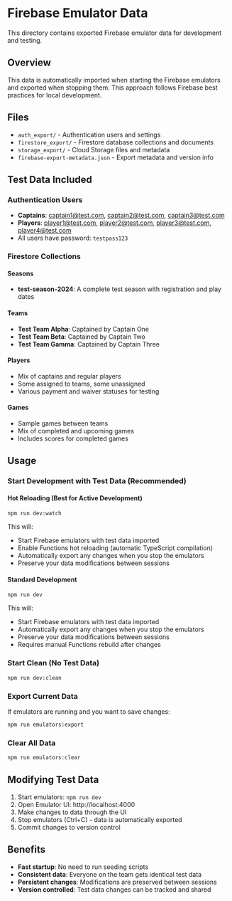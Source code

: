 # Firebase Emulator Data

This directory contains exported Firebase emulator data for development and testing.

## Overview

This data is automatically imported when starting the Firebase emulators and exported when stopping them. This approach follows Firebase best practices for local development.

## Files

- `auth_export/` - Authentication users and settings
- `firestore_export/` - Firestore database collections and documents
- `storage_export/` - Cloud Storage files and metadata
- `firebase-export-metadata.json` - Export metadata and version info

## Test Data Included

### Authentication Users

- **Captains**: captain1@test.com, captain2@test.com, captain3@test.com
- **Players**: player1@test.com, player2@test.com, player3@test.com, player4@test.com
- All users have password: `testpass123`

### Firestore Collections

#### Seasons

- **test-season-2024**: A complete test season with registration and play dates

#### Teams

- **Test Team Alpha**: Captained by Captain One
- **Test Team Beta**: Captained by Captain Two
- **Test Team Gamma**: Captained by Captain Three

#### Players

- Mix of captains and regular players
- Some assigned to teams, some unassigned
- Various payment and waiver statuses for testing

#### Games

- Sample games between teams
- Mix of completed and upcoming games
- Includes scores for completed games

## Usage

### Start Development with Test Data (Recommended)

#### Hot Reloading (Best for Active Development)

```bash
npm run dev:watch
```

This will:

- Start Firebase emulators with test data imported
- Enable Functions hot reloading (automatic TypeScript compilation)
- Automatically export any changes when you stop the emulators
- Preserve your data modifications between sessions

#### Standard Development

```bash
npm run dev
```

This will:

- Start Firebase emulators with test data imported
- Automatically export any changes when you stop the emulators
- Preserve your data modifications between sessions
- Requires manual Functions rebuild after changes

### Start Clean (No Test Data)

```bash
npm run dev:clean
```

### Export Current Data

If emulators are running and you want to save changes:

```bash
npm run emulators:export
```

### Clear All Data

```bash
npm run emulators:clear
```

## Modifying Test Data

1. Start emulators: `npm run dev`
2. Open Emulator UI: http://localhost:4000
3. Make changes to data through the UI
4. Stop emulators (Ctrl+C) - data is automatically exported
5. Commit changes to version control

## Benefits

- **Fast startup**: No need to run seeding scripts
- **Consistent data**: Everyone on the team gets identical test data
- **Persistent changes**: Modifications are preserved between sessions
- **Version controlled**: Test data changes can be tracked and shared
